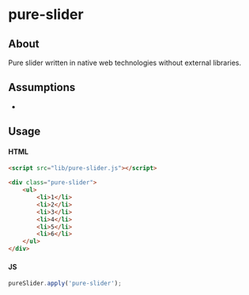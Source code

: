 pure-slider
===========

About
-----

Pure slider written in native web technologies without external libraries.

Assumptions
-----------

* 

Usage
-----

#### HTML

```html
<script src="lib/pure-slider.js"></script>

<div class="pure-slider">
    <ul>
        <li>1</li>
        <li>2</li>
        <li>3</li>
        <li>4</li>
        <li>5</li>
        <li>6</li>
    </ul>
</div>
```

#### JS

```js
pureSlider.apply('pure-slider');
```